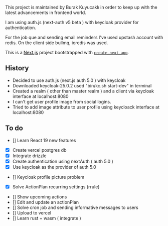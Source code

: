 This project is maintained by Burak Kuyucaklı in order to keep up with the latest advancements in frontend world.

I am using auth.js (next-auth v5 beta ) with keycloak provider for authentication.

For the job que and sending email reminders I've used upstash account with redis. On the client side bullmq, ioredis was used.

This is a [Next.js](https://nextjs.org/) project bootstrapped with [`create-next-app`](https://github.com/vercel/next.js/tree/canary/packages/create-next-app).

## History

- Decided to use auth.js (next.js auth 5.0 ) with keycloak
- Downloaded keycloak-25.0.2 used "bin/kc.sh start-dev" in terminal
- Created a realm ( other than master realm ) and a client via keycloak interface at localhost:8080
- I can't get user profile image from social logins.
- Tried to add image attribute to user profile using keycloack interface at localhost:8080

## To do

- [] Learn React 19 new features
- [x] Create vercel postgres db
- [x] Integrate drizzle
- [x] Create authentication using nextAuth ( auth 5.0 )
- [x] Use keycloak as the provider of auth 5.0
- [] Keycloak profile picture problem
- [x] Solve ActionPlan recurring settings (rrule)
- [] Show upcoming actions
- [] Edit and update an actionPlan
- [] Solve cron job and sending informative messages to users
- [] Upload to vercel
- [] Learn rust + wasm ( integrate )
